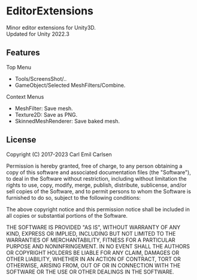 EditorExtensions
===============

Minor editor extensions for Unity3D.  
Updated for Unity 2022.3


Features
-----------

Top Menu


- Tools/ScreensShot/..
- GameObject/Selected MeshFilters/Combine.

Context Menus

- MeshFilter: Save mesh.
- Texture2D: Save as PNG.
- SkinnedMeshRenderer: Save baked mesh.


License
-------

Copyright (C) 2017-2023 Carl Emil Carlsen

Permission is hereby granted, free of charge, to any person obtaining a copy of
this software and associated documentation files (the "Software"), to deal in
the Software without restriction, including without limitation the rights to
use, copy, modify, merge, publish, distribute, sublicense, and/or sell copies of
the Software, and to permit persons to whom the Software is furnished to do so,
subject to the following conditions:

The above copyright notice and this permission notice shall be included in all
copies or substantial portions of the Software.

THE SOFTWARE IS PROVIDED "AS IS", WITHOUT WARRANTY OF ANY KIND, EXPRESS OR
IMPLIED, INCLUDING BUT NOT LIMITED TO THE WARRANTIES OF MERCHANTABILITY, FITNESS
FOR A PARTICULAR PURPOSE AND NONINFRINGEMENT. IN NO EVENT SHALL THE AUTHORS OR
COPYRIGHT HOLDERS BE LIABLE FOR ANY CLAIM, DAMAGES OR OTHER LIABILITY, WHETHER
IN AN ACTION OF CONTRACT, TORT OR OTHERWISE, ARISING FROM, OUT OF OR IN
CONNECTION WITH THE SOFTWARE OR THE USE OR OTHER DEALINGS IN THE SOFTWARE.
